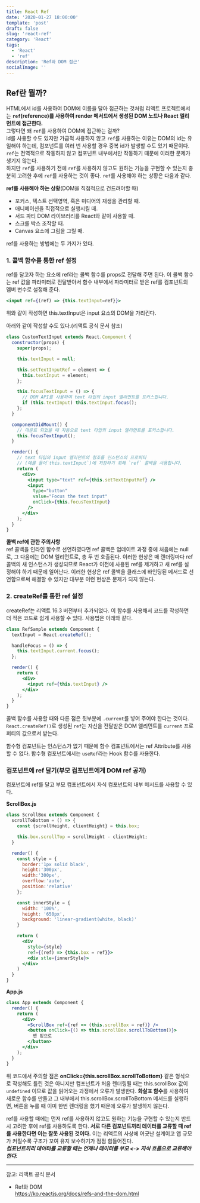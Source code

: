 ```yaml
---
title: React Ref
date: '2020-01-27 18:00:00'
template: 'post'
draft: false
slug: 'react-ref'
category: 'React'
tags:
  - 'React'
  - 'ref'
description: 'Ref와 DOM 접근'
socialImage: ''
---
```


## Ref란 뭘까?

HTML에서 id를 사용하여 DOM에 이름을 달아 접근하는 것처럼 리액트 프로젝트에서는 **`ref`(reference)를 사용하여 render 메서드에서 생성된 DOM 노드나 React 엘리먼트에 접근한다.**  
그렇다면 왜 `ref`를 사용하여 DOM에 접근하는 걸까?  
id를 사용할 수도 있지만 가급적 사용하지 않고 `ref`를 사용하는 이유는 DOM의 id는 유일해야 하는데, 컴포넌트를 여러 번 사용할 경우 중복 id가 발생할 수도 있기 때문이다. `ref`는 전역적으로 작동하지 않고 컴포넌트 내부에서만 작동하기 때문에 이러한 문제가 생기지 않는다.  
하지만 `ref`를 사용하기 전에 `ref`를 사용하지 않고도 원하는 기능을 구현할 수 있는지 충분히 고려한 후에 `ref`를 사용하는 것이 좋다. `ref`를 사용해야 하는 상황은 다음과 같다.

**ref를 사용해야 하는 상황**(DOM을 직접적으로 건드려야할 때)

- 포커스, 텍스트 선택영역, 혹은 미디어의 재생을 관리할 때.
- 애니메이션을 직접적으로 실행시킬 때.
- 서드 파티 DOM 라이브러리를 React와 같이 사용할 때.
- 스크롤 박스 조작할 때.
- Canvas 요소에 그림을 그릴 때.

ref를 사용하는 방법에는 두 가지가 있다.

### 1. 콜백 함수를 통한 ref 설정

ref를 달고자 하는 요소에 ref라는 콜백 함수를 props로 전달해 주면 된다. 이 콜백 함수는 ref 값을 파라미터로 전달받아서 함수 내부에서 파라미터로 받은 ref를 컴포넌트의 멤버 변수로 설정해 준다.

```jsx
<input ref={(ref) => {this.textInput=ref}}>
```

위와 같이 작성하면 this.textInput은 input 요소의 DOM을 가리킨다.

아래와 같이 작성할 수도 있다.(리액트 공식 문서 참조)

```jsx
class CustomTextInput extends React.Component {
  constructor(props) {
    super(props);

    this.textInput = null;

    this.setTextInputRef = element => {
      this.textInput = element;
    };

    this.focusTextInput = () => {
      // DOM API를 사용하여 text 타입의 input 엘리먼트를 포커스합니다.
      if (this.textInput) this.textInput.focus();
    };
  }

  componentDidMount() {
    // 마운트 되었을 때 자동으로 text 타입의 input 엘리먼트를 포커스합니다.
    this.focusTextInput();
  }

  render() {
    // text 타입의 input 엘리먼트의 참조를 인스턴스의 프로퍼티
    // (예를 들어`this.textInput`)에 저장하기 위해 `ref` 콜백을 사용합니다.
    return (
      <div>
        <input type="text" ref={this.setTextInputRef} />
        <input
          type="button"
          value="Focus the text input"
          onClick={this.focusTextInput}
        />
      </div>
    );
  }
}
```

**콜백 ref에 관한 주의사항**  
ref 콜백을 인라인 함수로 선언하였다면 ref 콜백은 업데이트 과정 중에 처음에는 null로, 그 다음에는 DOM 엘리먼트로, 총 두 번 호출된다. 이러한 현상은 매 렌더링마다 ref 콜백의 새 인스턴스가 생성되므로 React가 이전에 사용된 ref를 제거하고 새 ref를 설정해야 하기 때문에 일어난다. 이러한 현상은 ref 콜백을 클래스에 바인딩된 메서드로 선언함으로써 해결할 수 있지만 대부분 이런 현상은 문제가 되지 않는다.

### 2. createRef를 통한 ref 설정

createRef는 리액트 16.3 버전부터 추가되었다. 이 함수를 사용해서 코드를 작성하면 더 적은 코드로 쉽게 사용할 수 있다. 사용법은 아래와 같다.

```jsx
class RefSample extends Component {
  textInput = React.createRef();

  handleFocus = () => {
    this.textInput.current.focus();
  };

  render() {
    return (
      <div>
        <input ref={this.textInput} />
      </div>
    );
  }
}
```

콜백 함수를 사용할 때와 다른 점은 뒷부분에 `.current`를 넣어 주어야 한다는 것이다. `React.createRef()`로 생성된 `ref`는 자신을 전달받은 DOM 엘리먼트를 `current` 프로퍼티의 값으로서 받는다.

함수형 컴포넌트는 인스턴스가 없기 때문에 함수 컴포넌트에서는 ref Attribute를 사용할 수 없다. 함수형 컴포넌트에서는 `useRef`라는 Hook 함수를 사용한다.

### 컴포넌트에 ref 달기(부모 컴포넌트에게 DOM ref 공개)

컴포넌트에 ref를 달고 부모 컴포넌트에서 자식 컴포넌트의 내부 메서드를 사용할 수 있다.

**ScrollBox.js**

```jsx
class ScrollBox extends Component {
  scrollToBottom = () => {
    const {scrollHeight, clientHeight} = this.box;

    this.box.scrollTop = scrollHeight - clientHeight;
  }

  render() {
    const style = {
      border:'1px solid black',
      height:'300px',
      width:'300px',
      overflow:'auto',
      position:'relative'
    };

    const innerStyle = {
      width: '100%',
      height: '650px',
      background: 'linear-gradient(white, black)'
    }

    return (
      <div
        style={style}
        ref={(ref) => {this.box = ref}}>
        <div stle={innerStyle}>
      </div>
    )
  }
}
```

**App.js**

```jsx
class App extends Component {
  render() {
    return (
      <div>
        <ScrollBox ref={ref => (this.scrollBox = ref)} />
        <button onClick={() => this.scrollBox.scrollToBottom()}>
          맨 밑으로
        </button>
      </div>
    );
  }
}
```

위 코드에서 주의할 점은 **onClick={this.scrollBox.scrollToBottom}** 같은 형식으로 작성해도 틀린 것은 아니지만 컴포넌트가 처음 렌더링될 때는 this.scrollBox 값이 `undefined` 이므로 값을 읽어오는 과정에서 오류가 발생한다. **화살표 함수**를 사용하여 새로운 함수를 만들고 그 내부에서 this.scrollBox.scrollToBottom 메서드를 실행하면, 버튼을 누를 때 이미 한번 렌더링을 했기 때문에 오류가 발생하지 않는다.

ref를 사용할 때에는 먼저 ref를 사용하지 않고도 원하는 기능을 구현할 수 있는지 반드시 고려한 후에 ref를 사용하도록 한다. **서로 다른 컴포넌트끼리 데이터를 교류할 때 ref를 사용한다면 이는 잘못 사용된 것이다.** 이는 리액트의 사상에 어긋난 설계이고 앱 규모가 커질수록 구조가 꼬여 유지 보수하기가 점점 힘들어진다.  
_**컴포넌트끼리 데이터를 교류할 때는 언제나 데이터를 부모 <-> 자식 흐름으로 교류해야 한다.**_

<hr>

참고: 리액트 공식 문서

- Ref와 DOM  
  <https://ko.reactjs.org/docs/refs-and-the-dom.html>
